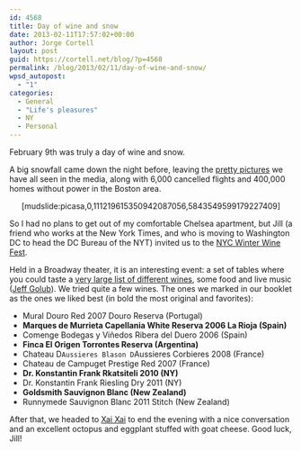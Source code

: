```yaml
---
id: 4568
title: Day of wine and snow
date: 2013-02-11T17:57:02+00:00
author: Jorge Cortell
layout: post
guid: https://cortell.net/blog/?p=4568
permalink: /blog/2013/02/11/day-of-wine-and-snow/
wpsd_autopost:
  - "1"
categories:
  - General
  - "Life's pleasures"
  - NY
  - Personal
---
```

</p> 

February 9th was truly a day of wine and snow.

A big snowfall came down the night before, leaving the [pretty pictures](https://robinlangsdorf.com/new-blog/2013/2/11/winter-wonderland-weekend-nyc "https://robinlangsdorf.com/new-blog/2013/2/11/winter-wonderland-weekend-nyc") we have all seen in the media, along with 6,000 cancelled flights and 400,000 homes without power in the Boston area.

<p style="text-align: center">
  [mudslide:picasa,0,111219615350942087056,5843549599179227409]
</p>

So I had no plans to get out of my comfortable Chelsea apartment, but Jill (a friend who works at the New York Times, and who is moving to Washington DC to head the DC Bureau of the NYT) invited us to the <a title="https://nywinefestivals.com" href="https://nywinefestivals.com" target="_blank">NYC Winter Wine Fest</a>.

Held in a Broadway theater, it is an interesting event: a set of tables where you could taste a <a title="https://nywinefestivals.com/Wine_List_Winter_Wine_2013.html" href="https://nywinefestivals.com/Wine_List_Winter_Wine_2013.html" target="_blank">very large list of different wines</a>, some food and live music (<a title="https://www.jeffgolub.com/" href="https://www.jeffgolub.com/" target="_blank">Jeff Golub</a>). We tried quite a few wines. The ones we marked in our booklet as the ones we liked best (in bold the most original and favorites):

  * Mural Douro Red 2007 Douro Reserva (Portugal)
  * **Marques de Murrieta Capellania White Reserva 2006 La Rioja (Spain)**
  * Comenge Bodegas y Viñedos Ribera del Duero 2006 (Spain)
  * **Finca El Origen Torrontes Reserva (Argentina)**
  * Chateau D`Aussieres Blason D`Aussieres Corbieres 2008 (France)
  * Chateau de Campuget Prestige Red 2007 (France)
  * **Dr. Konstantin Frank Rkatsiteli 2010 (NY)**
  * Dr. Konstantin Frank Riesling Dry 2011 (NY)
  * **Goldsmith Sauvignon Blanc (New Zealand)**
  * Runnymede Sauvignon Blanc 2011 Stitch (New Zealand)

After that, we headed to <a title="https://www.xaixaiwinebar.com" href="https://www.xaixaiwinebar.com" target="_blank">Xai Xai</a> to end the evening with a nice conversation and an excellent octopus and eggplant stuffed with goat cheese. Good luck, Jill!